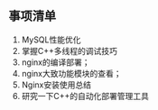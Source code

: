 ## 事项清单
1. MySQL性能优化
1. 掌握C++多线程的调试技巧
1. nginx的编译部署；
1. nginx大致功能模块的查看；
1. Nginx安装使用总结
1. 研究一下C++的自动化部署管理工具